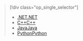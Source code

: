 > [!div class="op_single_selector"]
> * [<span data-ttu-id="d036b-101">.NET</span><span class="sxs-lookup"><span data-stu-id="d036b-101">.NET</span></span>](../articles/storage/files/storage-dotnet-how-to-use-files.md)
> * [<span data-ttu-id="d036b-102">C++</span><span class="sxs-lookup"><span data-stu-id="d036b-102">C++</span></span>](../articles/storage/files/storage-c-plus-plus-how-to-use-files.md)
> * [<span data-ttu-id="d036b-103">Java</span><span class="sxs-lookup"><span data-stu-id="d036b-103">Java</span></span>](../articles/storage/files/storage-java-how-to-use-file-storage.md)
> * [<span data-ttu-id="d036b-104">Python</span><span class="sxs-lookup"><span data-stu-id="d036b-104">Python</span></span>](../articles/storage/files/storage-python-how-to-use-file-storage.md)
> 
> 

